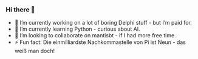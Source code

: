 ### Hi there 👋

- 🔭 I’m currently working on a lot of boring Delphi stuff - but I’m paid for.
- 🌱 I’m currently learning Python - curious about AI.
- 👯 I’m looking to collaborate on mantisbt - if I had more free time.
- ⚡ Fun fact: Die einmilliardste Nachkommastelle von Pi ist Neun - das weiß man doch!

